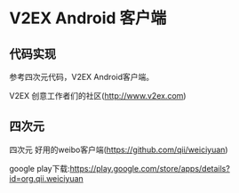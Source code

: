 ﻿V2EX Android 客户端
======

代码实现
---------
参考四次元代码，V2EX Android客户端。

V2EX 创意工作者们的社区(http://www.v2ex.com)

四次元
---------
四次元   好用的weibo客户端(https://github.com/qii/weiciyuan)

google play下载:https://play.google.com/store/apps/details?id=org.qii.weiciyuan